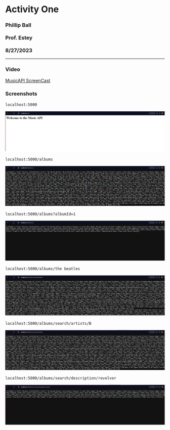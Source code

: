 # Activity One

<b>
<h3>Phillip Ball <br><br>
Prof. Estey<br><br>
8/27/2023
</b>

---
### Video
[MusicAPI ScreenCast](https://www.youtube.com/watch?v=8GZk5lP8P1s)

### Screenshots
```
localhost:5000
```
![Image One](docs/localhost-5000.png)
```
localhost:5000/albums
```
![Image One](docs/localhost-5000-albums.png)
```
localhost:5000/albums?albumId=1
```
![Image One](docs/localhost-5000-albums-albumId-1.png)
```
localhost:5000/albums/the beatles
```
![Image One](docs/localhost-5000-albums-thebeatles.png)
```
localhost:5000/albums/search/artists/B
```
![Image One](docs/localhost-5000-albums-search-artists-b.png)
```
localhost:5000/albums/search/description/revolver
```
![Image One](docs/localhost-5000-albums-search-description-revolver.png)

